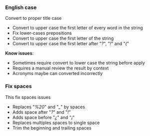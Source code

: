 ### English case

Convert to proper title case 

- Convert to upper case the first letter of every word in the string
- Fix lower-cases prepositions
- Convert to upper case the first letter of the string
- Convert to upper case the first letter after "*?*", "*!*" and "*(*"

**Know issues**:

* Sometimes require convert to lower case the string before apply
* Requires a manual review the result by context
* Acronyms maybe can converted incorrectly

### Fix spaces

This fix spaces issues

* Replaces "*%20*" and "*_*" by spaces
* Adds space after "*?*" and "*!*"
* Adds space before "*¿*" and "*¡*"
* Replaces multiples spaces to single space
* Trim the beginning and trailing spaces